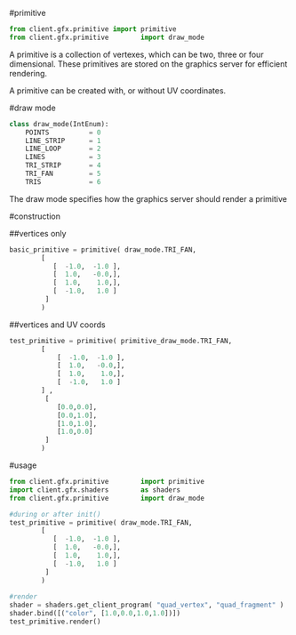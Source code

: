 #primitive

```python
from client.gfx.primitive import primitive
from client.gfx.primitive        import draw_mode 
```

A primitive is a collection of vertexes, which can be two, three or four dimensional. These primitives are stored on the graphics server for efficient rendering. 

A primitive can be created with, or without UV coordinates.


#draw mode

```python
class draw_mode(IntEnum):
    POINTS          = 0 
    LINE_STRIP      = 1 
    LINE_LOOP       = 2 
    LINES           = 3 
    TRI_STRIP       = 4 
    TRI_FAN         = 5
    TRIS            = 6
```

The draw mode specifies how the graphics server should render a primitive

#construction

##vertices only
```python
basic_primitive = primitive( draw_mode.TRI_FAN,
        [
           [  -1.0,  -1.0 ],
           [  1.0,   -0.0,],
           [  1.0,    1.0,],
           [  -1.0,   1.0 ]
         ] 
        )
```

##vertices and UV coords
```python
test_primitive = primitive( primitive_draw_mode.TRI_FAN,
        [
            [  -1.0,  -1.0 ],
            [  1.0,   -0.0,],
            [  1.0,    1.0,],
            [  -1.0,   1.0 ]
        ] ,
         [
            [0.0,0.0],
            [0.0,1.0],
            [1.0,1.0],
            [1.0,0.0]
         ]
        )
```
#usage

```python
from client.gfx.primitive        import primitive
import client.gfx.shaders        as shaders
from client.gfx.primitive        import draw_mode 

#during or after init()
test_primitive = primitive( draw_mode.TRI_FAN,
        [
           [  -1.0,  -1.0 ],
           [  1.0,   -0.0,],
           [  1.0,    1.0,],
           [  -1.0,   1.0 ]
         ] 
        )
    
#render
shader = shaders.get_client_program( "quad_vertex", "quad_fragment" )
shader.bind([("color", [1.0,0.0,1.0,1.0])])
test_primitive.render()

```



